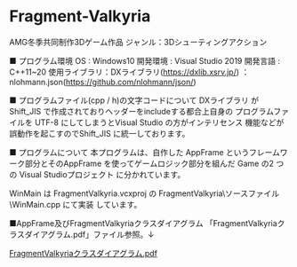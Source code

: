 # Fragment-Valkyria

AMG冬季共同制作3Dゲーム作品
ジャンル：3Dシューティングアクション

■ プログラム環境
OS : Windows10
開発環境 : Visual Studio 2019
開発言語 : C++11~20
使用ライブラリ：DXライブラリ(https://dxlib.xsrv.jp/)
       ：nlohmann.json(https://github.com/nlohmann/json/)



■ プログラムファイル(cpp / h)の文字コードについて
DXライブラリ が Shift_JIS で作成されておりヘッダーをincludeする都合上自身の
プログラムファイルを UTF-8 にしてしまうとVisual Studio の方がインテリセンス
機能などが誤動作を起こすのでShift_JIS に統一しております。



■ プログラムについて
 本プログラムは、自作した AppFrame というフレームワーク部分とそのAppFrame
を使ってゲームロジック部分を組んだ Game の2 つの Visual Studioプロジェクト
に分かれています。


 WinMain は FragmentValkyria.vcxproj の FragmentValkyria\ソースファイル\WinMain.cpp にて実装
しています。


■AppFrame及びFragmentValkyriaクラスダイアグラム
「FragmentValkyriaクラスダイアグラム.pdf」ファイル参照。↓

[FragmentValkyriaクラスダイアグラム.pdf](https://github.com/NAOFUMISATO/Fragment-Valkyria/files/8641152/FragmentValkyria.pdf)
